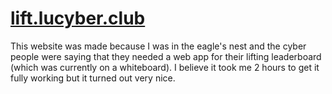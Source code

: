# [lift.lucyber.club](https://lift.lucyber.club)

This website was made because I was in the eagle's nest and the cyber people were saying that they needed a web app for their lifting leaderboard (which was currently on a whiteboard). I believe it took me 2 hours to get it fully working but it turned out very nice.

